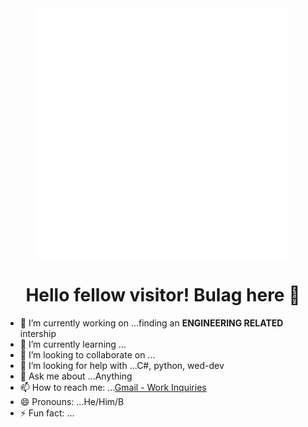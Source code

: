 <!--
**bulageidei/bulageidei** is a ✨ _special_ ✨ repository because its `README.md` (this file) appears on your GitHub profile.
-->

<div align="center">
    <img src="heading.svg" width="400" height="400" alt="css-in-readme">
</div>

<h1 align = "center" animation = ""> Hello fellow visitor! Bulag here 👋 </h1>

- 🔭 I’m currently working on ...finding an **ENGINEERING RELATED** intership
- 🌱 I’m currently learning ...
- 👯 I’m looking to collaborate on ...
- 🤔 I’m looking for help with ...C#, python, wed-dev
- 💬 Ask me about ...Anything
- 📫 How to reach me: ...[Gmail - Work Inquiries](mailto:bobbysun.150801@gmail.com)
- 😄 Pronouns: ...He/Him/B
- ⚡ Fun fact: ...
